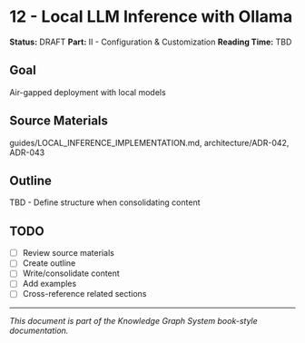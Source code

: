 # 12 - Local LLM Inference with Ollama

**Status:** DRAFT
**Part:** II - Configuration & Customization
**Reading Time:** TBD

## Goal

Air-gapped deployment with local models

## Source Materials

guides/LOCAL_INFERENCE_IMPLEMENTATION.md, architecture/ADR-042, ADR-043

## Outline

TBD - Define structure when consolidating content

## TODO

- [ ] Review source materials
- [ ] Create outline
- [ ] Write/consolidate content
- [ ] Add examples
- [ ] Cross-reference related sections

---

*This document is part of the Knowledge Graph System book-style documentation.*
